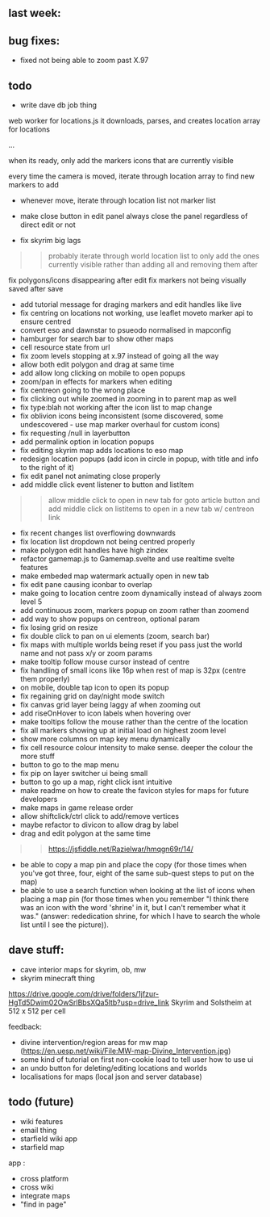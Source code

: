 ## last week:








## bug fixes:

- fixed not being able to zoom past X.97


## todo

- write dave db job thing


web worker for locations.js
it downloads, parses, and creates location array for locations

...

when its ready, only add the markers icons that are currently visible

every time the camera is moved, iterate through location array to find new markers to add



- whenever move, iterate through location list not marker list

- make close button in edit panel always close the panel regardless of direct edit or not

- fix skyrim big lags
>> probably iterate through world location list to only add the ones currently visible rather than adding all and removing them after

fix polygons/icons disappearing after edit
fix markers not being visually saved after save

- add tutorial message for draging markers and edit handles like live
- fix centring on locations not working, use leaflet moveto marker api to ensure centred
- convert eso and dawnstar to psueodo normalised in mapconfig
- hamburger for search bar to show other maps
- cell resource state from url
- fix zoom levels stopping at x.97 instead of going all the way
- allow both edit polygon and drag at same time
- add allow long clicking on mobile to open popups
- zoom/pan in effects for markers when editing
- fix centreon going to the wrong place
- fix clicking out while zoomed in zooming in to parent map as well
- fix type:blah not working after the icon list to map change
- fix oblivion icons being inconsistent (some discovered, some undescovered - use map marker overhaul for custom icons)
- fix requesting /null in layerbutton
- add permalink option in location popups
- fix editing skyrim map adds locations to eso map
- redesign location popups (add icon in circle in popup, with title and info to the right of it)
- fix edit panel not animating close properly
- add middle click event listener to button and listItem
>> allow middle click to open in new tab for goto article button
>> and add middle click on listitems to open in a new tab w/ centreon link
- fix recent changes list overflowing downwards
- fix location list dropdown not being centred properly
- make polygon edit handles have high zindex
- refactor gamemap.js to Gamemap.svelte and use realtime svelte features
- make embeded map watermark actually open in new tab
- fix edit pane causing iconbar to overlap
- make going to location centre zoom dynamically instead of always zoom level 5
- add continuous zoom, markers popup on zoom rather than zoomend
- add way to show popups on centreon, optional param
- fix losing grid on resize
- fix double click to pan on ui elements (zoom, search bar)
- fix maps with multiple worlds being reset if you pass just the world name and not pass x/y or zoom params
- make tooltip follow mouse cursor instead of centre
- fix handling of small icons like 16p when rest of map is 32px (centre them properly)
- on mobile, double tap icon to open its popup
- fix regaining grid on day/night mode switch
- fix canvas grid layer being laggy af when zooming out
- add riseOnHover to icon labels when hovering over
- make tooltips follow the mouse rather than the centre of the location
- fix all markers showing up at initial load on highest zoom level
- show more columns on map key menu dynamically
- fix cell resource colour intensity to make sense. deeper the colour the more stuff
- button to go to the map menu
- fix pip on layer switcher ui being small
- button to go up a map, right click isnt intuitive
- make readme on how to create the favicon styles for maps for future developers
- make maps in game release order
- allow shiftclick/ctrl click to add/remove vertices
- maybe refactor to divicon to allow drag by label
- drag and edit polygon at the same time
>> https://jsfiddle.net/Razielwar/hmqgn69r/14/
- be able to copy a map pin and place the copy (for those times when you've got three, four, eight of the same sub-quest steps to put on the map)
- be able to use a search function when looking at the list of icons when placing a map pin (for those times when you remember "I think there was an icon with the word 'shrine' in it, but I can't remember what it was." (answer: rededication shrine, for which I have to search the whole list until I see the picture)).


## dave stuff:
- cave interior maps for skyrim, ob, mw
- skyrim minecraft thing

https://drive.google.com/drive/folders/1jfzur-HgTd5Dwim02OwSrlBbsXQa5ltb?usp=drive_link
Skyrim and Solstheim at 512 x 512 per cell


feedback:
- divine intervention/region areas for mw map (https://en.uesp.net/wiki/File:MW-map-Divine_Intervention.jpg)
- some kind of tutorial on first non-cookie load to tell user how to use ui
- an undo button for deleting/editing locations and worlds
- localisations for maps (local json and server database)

## todo (future)
- wiki features
- email thing
- starfield wiki app
- starfield map

app :
- cross platform
- cross wiki
- integrate maps
- "find in page"